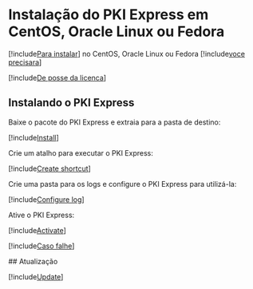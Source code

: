 ﻿# Instalação do PKI Express em CentOS, Oracle Linux ou Fedora

[!include[Para instalar](includes/intro-prefix.md)] no CentOS, Oracle Linux ou Fedora [!include[voce precisara](includes/intro-suffix.md)]

[!include[De posse da licenca](includes/prereqs-reminder.md)]
## Instalando o PKI Express

Baixe o pacote do PKI Express e extraia para a pasta de destino:

[!include[Install](../../../../includes/pki-express/linux/install-curl.md)]

Crie um atalho para executar o PKI Express:

[!include[Create shortcut](../../../../includes/pki-express/centos/create-shortcut.md)]

Crie uma pasta para os logs e configure o PKI Express para utilizá-la:

[!include[Configure log](../../../../includes/pki-express/linux/config-log.md)]

Ative o PKI Express:

[!include[Activate](../../../../includes/pki-express/linux/activate.md)]

[!include[Caso falhe](includes/manual-activation.md)]

<a name="update" />
## Atualização

[!include[Update](includes/update-curl.md)]
